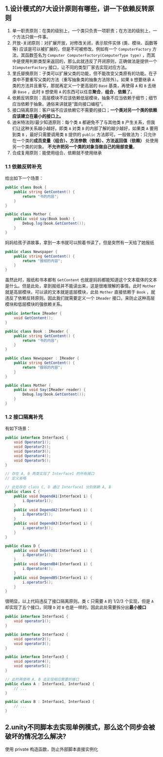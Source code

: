 ## 1.设计模式的7大设计原则有哪些，讲一下依赖反转原则
1. 单一职责原则：在类的级别上，一个类只负责一项职责；在方法的级别上，一个方法只做一件事。
2. 开放-关闭原则：对扩展开放，对修改关闭，表示软件实体 (类、模块、函数等等) 应该是可以被扩展的，但是不可被修改。例如有一个 `ComputerFactory` 方法，其函数签名为  `Computer ComputerFactory(ComputerType type)` ，而其中是使用判断类型来返回的，那么此就违反了开闭原则，正确做法是提供一个 `IComputerFactory` 接口，让不同的类型厂家去实现对应方法。
3. 里氏替换原则：子类可以扩展父类的功能，但不能改变父类原有的功能。在子类中不要重写父类的方法（重写抽象类的抽象方法除外）。如果 `B` 想要继承 `A` 类的方法并且重写，那就再定义一个更高层的 `Base` 基类，再使得 `A` 和 `B` 去继承 `Base` ，此时 `B` 想使用 `A` 的东西可以任意**聚合**，**组合**，**依赖**了。
4. 依赖反转原则：高层模块不应该依赖低层模块，抽象不应当依赖于细节；细节应当依赖于抽象。通俗来讲就是“面向接口编程”。
5. 接口隔离原则：客户端不应该依赖它不需要的接口；**一个类对另一个类的依赖应该建立在最小的接口上。**
6. 迪米特法则/最少知道原则：每个类 `A` 都避免不了与其他类 `B` 产生关系，但我们让这种关系越小越好。即类 `A` 对类 `B` 的内部了解的越少越好，如果类 `A` 要用到类 `B` ，最好只需要调用类 `B` 提供的 `public` 方法即可。一般做法为：只允许在一个类的**成员变量（组合）、方法参数（依赖）、方法返回值（依赖）** 处使用另一个类的对象。 **不允许把另一个类的对象当做自己的局部变量**。
7. 合成复用原则：能使用组合、依赖就不使用继承

### 1.1 依赖反转补充
给出如下一个场景：
```csharp
public class Book {
    public string GetContent() {
        return "书的内容";
    }
}

public class Mother {
    public void say(Book book) {
        Debug.log(book.GetContent());
    }
}
```
妈妈给孩子讲故事，拿到一本书就可以照着书读了，但是突然有一天给了她报纸
```csharp
public class Newspaper {
    public string GetContent() {
        return "报纸的内容";
    }
}
```
虽然此时，报纸和书本都有 `GetContent` 也就是妈妈都能知道这个文本载体的文本是什么。但是此处，拿到报纸并不能读出来，这是很难理解的事情。此时 `Mother` 就是高层模块，可以读的文本就是底层模块，此处 `Mother` 直接依赖于 `Book` ，就违反了依赖反转原则。因此我们就需要定义一个 `IReader` 接口，来防止这种高层模块和低层模块的强依赖关系。
```csharp
public interface IReader {
    void GetContent();
}

public class Book : IReader {
    public string GetContent() {
        return "书的内容";
    }
}

public class Newspaper : IReader {
    public string GetContent() {
        return "报纸的内容";
    }
}

public class Mother {
    public void Say(IReader reader) {
        Debug.log(book.GetContent());
    }
}
```
### 1.2 接口隔离补充
有如下场景：
```csharp
public interface Interface1 {
    void Operator1();
    void Operator2();
    void Operator3();
    void Operator4();
    void Operator5();
}

// 存在 A, B 两类实现了 Interface1 的所有接口
// 定义省略

// 此处存在 class C, D 通过 Interface1 分别依赖 A, B
public class C {
    public void DependA1(Interface1 i) {
        i.Operator1();
    }
    public void DependA2(Interface1 i) {
        i.Operator2();
    }
    public void DependA3(Interface1 i) {
        i.operator3();
    }
}

public class D {
    public void DependB1(Interface1 i) {
        i.Operator1();
    }
    public void DependB4(Interface1 i) {
        i.Operator4();
    }
    public void DependB5(Interface1 i) {
        i.operator5();
    }
}
```
很明显，以上代码违反了接口隔离原则。类 `C` 只需要 `A` 的 1/2/3 个实现，但是 `A` 却实现了五个接口，同理 `D` 对 `B` 也是一样的。因此此处需要拆分出**最小接口**
```csharp
public interface Interface1 {
    void operator1();
}

public interface Interface2 {
    void operator2();
    void operator3();
}

public interface Interface3 {
    void operator4();
    void operator5();
}

// 此时再使用 A, B 去实现相应需要的接口
public class A : Interface1, Interface2 {
    // ...
}

public class B : Interface1, Interface3 {
    // ...
}
```

## 2.unity不同脚本去实现单例模式，那么这个同步会被破坏的情况怎么解决?

使用 private 构造函数，防止外部脚本直接实例化
